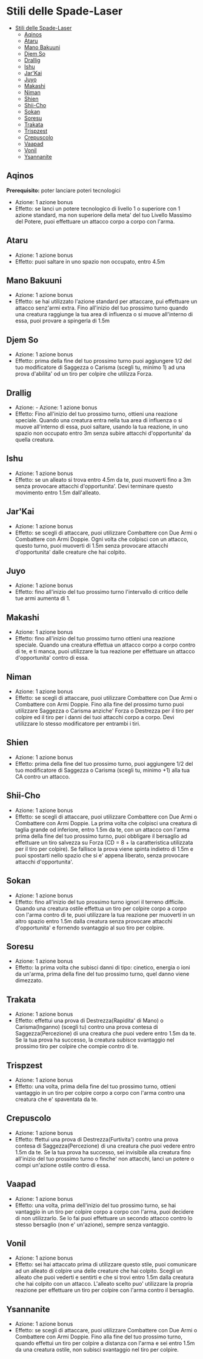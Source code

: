 # Stili delle Spade-Laser

- [Stili delle Spade-Laser](#stili-delle-spade-laser)
  - [Aqinos](#aqinos)
  - [Ataru](#ataru)
  - [Mano Bakuuni](#mano-bakuuni)
  - [Djem So](#djem-so)
  - [Drallig](#drallig)
  - [Ishu](#ishu)
  - [Jar'Kai](#jarkai)
  - [Juyo](#juyo)
  - [Makashi](#makashi)
  - [Niman](#niman)
  - [Shien](#shien)
  - [Shii-Cho](#shii-cho)
  - [Sokan](#sokan)
  - [Soresu](#soresu)
  - [Trakata](#trakata)
  - [Trispzest](#trispzest)
  - [Crepuscolo](#crepuscolo)
  - [Vaapad](#vaapad)
  - [Vonil](#vonil)
  - [Ysannanite](#ysannanite)

## Aqinos
**Prerequisito:** poter lanciare poteri tecnologici

- Azione: 1 azione bonus
- Effetto: se lanci un potere tecnologico di livello 1 o superiore con 1 azione standard, ma non superiore della meta' del tuo Livello Massimo del Potere, puoi effettuare un attacco corpo a corpo con l'arma.

## Ataru
- Azione: 1 azione bonus
- Effetto: puoi saltare in uno spazio non occupato, entro 4.5m

## Mano Bakuuni
- Azione: 1 azione bonus
- Effetto: se hai utilizzato l'azione standard per attaccare, pui effettuare un attacco senz'armi extra. Fino all'inizio del tuo prossimo turno quando una creatura raggiunge la tua area di influenza o si muove all'interno di essa, puoi provare a spingerla di 1.5m

## Djem So
- Azione: 1 azione bonus
- Effetto: prima della fine del tuo prossimo turno puoi aggiungere 1/2 del tuo modificatore di Saggezza o Carisma (scegli tu, minimo 1) ad una prova d'abilita' od un tiro per colpire che utilizza Forza.

## Drallig
- Azione: - Azione: 1 azione bonus
- Effetto: Fino all'inizio del tuo prossimo turno, ottieni una reazione speciale. Quando una creatura entra nella tua area di influenza o si muove all'interno di essa, puoi saltare, usando la tua reazione, in uno spazio non occupato entro 3m senza subire attacchi d'opportunita' da quella creatura.

## Ishu
- Azione: 1 azione bonus
- Effetto: se un alleato si trova entro 4.5m da te, puoi muoverti fino a 3m senza provocare attacchi d'opportunita'. Devi terminare questo movimento entro 1.5m dall'alleato.

## Jar'Kai
- Azione: 1 azione bonus
- Effetto: se scegli di attaccare, puoi utilizzare Combattere con Due Armi o Combattere con Armi Doppie. Ogni volta che colpisci con un attacco, questo turno, puoi muoverti di 1.5m senza provocare attacchi d'opportunita' dalle creature che hai colpito.

## Juyo
- Azione: 1 azione bonus
- Effetto: fino all'inizio del tuo prossimo turno l'intervallo di critico delle tue armi aumenta di 1.

## Makashi
- Azione: 1 azione bonus
- Effetto: fino all'inizio del tuo prossimo turno ottieni una reazione speciale. Quando una creatura effettua un attacco corpo a corpo contro di te, e ti manca, puoi utilizzare la tua reazione per effettuare un attacco d'opportunita' contro di essa.

## Niman
- Azione: 1 azione bonus
- Effetto: se scegli di attaccare, puoi utilizzare Combattere con Due Armi o Combattere con Armi Doppie. Fino alla fine del prossimo turno puoi utilizzare Saggezza o Carisma anziche' Forza o Destrezza per il tiro per colpire ed il tiro per i danni dei tuoi attacchi corpo a corpo. Devi utilizzare lo stesso modificatore per entrambi i tiri.

## Shien
- Azione: 1 azione bonus
- Effetto: prima della fine del tuo prossimo turno, puoi aggiungere 1/2 del tuo modificatore di Saggezza o Carisma (scegli tu, minimo +1) alla tua CA contro un attacco.

## Shii-Cho
- Azione: 1 azione bonus
- Effetto: se scegli di attaccare, puoi utilizzare Combattere con Due Armi o Combattere con Armi Doppie. La prima volta che colpisci una creatura di taglia grande od inferiore, entro 1.5m da te, con un attacco con l'arma prima della fine del tuo prossimo turno, puoi obbligare il bersaglio ad effettuare un tiro salvezza su Forza (CD = 8 + la caratteristica utilizzata per il tiro per colpire). Se fallisce la prova viene spinta indietro di 1.5m e puoi spostarti nello spazio che si e' appena liberato, senza provocare attacchi d'opportunita'.

## Sokan
- Azione: 1 azione bonus
- Effetto: fino all'inizio del tuo prossimo turno ignori il terreno difficile. Quando una creatura ostile effettua un tiro per colpire corpo a corpo con l'arma contro di te, puoi utilizzare la tua reazione per muoverti in un altro spazio entro 1.5m dalla creatura senza provocare attacchi d'opportunita' e fornendo svantaggio al suo tiro per colpire.

## Soresu
- Azione: 1 azione bonus
- Effetto: la prima volta che subisci danni di tipo: cinetico, energia o ioni da un'arma, prima della fine del tuo prossimo turno, quel danno viene dimezzato.

## Trakata
- Azione: 1 azione bonus
- Effetto: effettui una prova di Destrezza(Rapidita' di Mano) o Carisma(Inganno) (scegli tu) contro una prova contesa di Saggezza(Percezione) di una creatura che puoi vedere entro 1.5m da te. Se la tua prova ha successo, la creatura subisce svantaggio nel prossimo tiro per colpire che compie contro di te.

## Trispzest
- Azione: 1 azione bonus
- Effetto: una volta, prima della fine del tuo prossimo turno, ottieni vantaggio in un tiro per colpire corpo a corpo con l'arma contro una creatura che e' spaventata da te.

## Crepuscolo
- Azione: 1 azione bonus
- Effetto: ffettui una prova di Destrezza(Furtivita') contro una prova contesa di Saggezza(Percezione) di una creatura che puoi vedere entro 1.5m da te. Se la tua prova ha successo, sei invisibile alla creatura fino all'inizio del tuo prossimo turno o finche' non attacchi, lanci un potere o compi un'azione ostile contro di essa.

## Vaapad
- Azione: 1 azione bonus
- Effetto: una volta, prima dell'inizio del tuo prossimo turno, se hai vantaggio in un tiro per colpire corpo a corpo con l'arma, puoi decidere di non utilizzarlo. Se lo fai puoi effettuare un secondo attacco contro lo stesso bersaglio (non e' un'azione), sempre senza vantaggio.

## Vonil
- Azione: 1 azione bonus
- Effetto: sei hai attaccato prima di utilizzare questo stile, puoi comunicare ad un alleato di colpire una delle creature che hai colpito. Scegli un alleato che puoi vederti e sentirti e che si trovi entro 1.5m dalla creatura che hai colpito con un attacco. L'alleato scelto puo' utilizzare la propria reazione per effettuare un tiro per colpire con l'arma contro il bersaglio.

## Ysannanite
- Azione: 1 azione bonus
- Effetto: se scegli di attaccare, puoi utilizzare Combattere con Due Armi o Combattere con Armi Doppie. Fino alla fine del tuo prossimo turno, quando effettui un tiro per colpire a distanza con l'arma e sei entro 1.5m da una creatura ostile, non subisci svantaggio nel tiro per colpire.